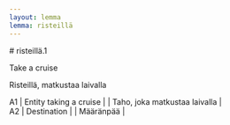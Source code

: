 ```yaml
---
layout: lemma
lemma: risteillä
---
```


<div class="sense">
# <span class="sensename">risteillä.1</span>

<span class="description">Take a cruise</span>

<span class="description">Risteillä, matkustaa laivalla</span>

A1 | Entity taking a cruise |   | Taho, joka matkustaa laivalla |  
A2 | Destination |   | Määränpää |  

</div>

